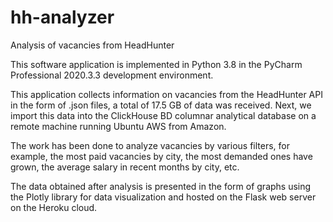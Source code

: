 # hh-analyzer
Analysis of vacancies from HeadHunter   

This software application is implemented in Python 3.8 in the PyCharm Professional 2020.3.3 development environment.   

This application collects information on vacancies from the HeadHunter API in the form of .json files, a total of 17.5 GB of data was received. Next, we import this data into the ClickHouse BD columnar analytical database on a remote machine running Ubuntu AWS from Amazon.   

The work has been done to analyze vacancies by various filters, for example, the most paid vacancies by city, the most demanded ones have grown, the average salary in recent months by city, etc.   

The data obtained after analysis is presented in the form of graphs using the Plotly library for data visualization and hosted on the Flask web server on the Heroku cloud.

